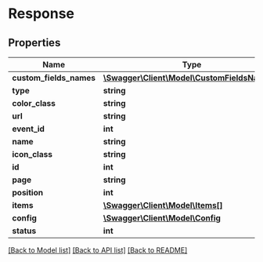 # Response

## Properties
Name | Type | Description | Notes
------------ | ------------- | ------------- | -------------
**custom_fields_names** | [**\Swagger\Client\Model\CustomFieldsNames[]**](CustomFieldsNames.md) |  | [optional] 
**type** | **string** |  | [optional] 
**color_class** | **string** |  | [optional] 
**url** | **string** |  | [optional] 
**event_id** | **int** |  | [optional] 
**name** | **string** |  | [optional] 
**icon_class** | **string** |  | [optional] 
**id** | **int** |  | [optional] 
**page** | **string** |  | [optional] 
**position** | **int** |  | [optional] 
**items** | [**\Swagger\Client\Model\Items[]**](Items.md) |  | [optional] 
**config** | [**\Swagger\Client\Model\Config**](Config.md) |  | [optional] 
**status** | **int** |  | [optional] 

[[Back to Model list]](../README.md#documentation-for-models) [[Back to API list]](../README.md#documentation-for-api-endpoints) [[Back to README]](../README.md)


